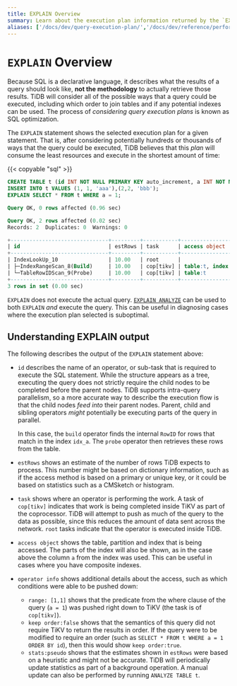 ```yaml
---
title: EXPLAIN Overview
summary: Learn about the execution plan information returned by the `EXPLAIN` statement in TiDB.
aliases: ['/docs/dev/query-execution-plan/','/docs/dev/reference/performance/understanding-the-query-execution-plan/','/docs/dev/index-merge/','/docs/dev/reference/performance/index-merge/','/tidb/dev/index-merge','/tidb/dev/query-execution-plan']
---
```


# `EXPLAIN` Overview

Because SQL is a declarative language, it describes what the results of a query should look like, **not the methodology** to actually retrieve those results. TiDB will consider all of the possible ways that a query could be executed, including which order to join tables and if any potential indexes can be used. The process of _considering query execution plans_ is known as SQL optimization.

The `EXPLAIN` statement shows the selected execution plan for a given statement. That is, after considering potentially hundreds or thousands of ways that the query could be executed, TiDB believes that this _plan_ will consume the least resources and execute in the shortest amount of time:

{{< copyable "sql" >}}

```sql
CREATE TABLE t (id INT NOT NULL PRIMARY KEY auto_increment, a INT NOT NULL, pad1 VARCHAR(255), INDEX(a));
INSERT INTO t VALUES (1, 1, 'aaa'),(2,2, 'bbb');
EXPLAIN SELECT * FROM t WHERE a = 1;
```

```sql
Query OK, 0 rows affected (0.96 sec)

Query OK, 2 rows affected (0.02 sec)
Records: 2  Duplicates: 0  Warnings: 0

+-------------------------------+---------+-----------+---------------------+---------------------------------------------+
| id                            | estRows | task      | access object       | operator info                               |
+-------------------------------+---------+-----------+---------------------+---------------------------------------------+
| IndexLookUp_10                | 10.00   | root      |                     |                                             |
| ├─IndexRangeScan_8(Build)     | 10.00   | cop[tikv] | table:t, index:a(a) | range:[1,1], keep order:false, stats:pseudo |
| └─TableRowIDScan_9(Probe)     | 10.00   | cop[tikv] | table:t             | keep order:false, stats:pseudo              |
+-------------------------------+---------+-----------+---------------------+---------------------------------------------+
3 rows in set (0.00 sec)
```

`EXPLAIN` does not execute the actual query. [`EXPLAIN ANALYZE`](/sql-statements/sql-statement-explain-analyze.md) can be used to both `EXPLAIN` _and_ execute the query. This can be useful in diagnosing cases where the execution plan selected is suboptimal.

## Understanding EXPLAIN output

The following describes the output of the `EXPLAIN` statement above:

* `id` describes the name of an operator, or sub-task that is required to execute the SQL statement. While the structure appears as a tree, executing the query does not strictly require the child nodes to be completed before the parent nodes. TiDB supports intra-query parallelism, so a more accurate way to describe the execution flow is that the child nodes _feed into_ their parent nodes. Parent, child and sibling operators _might_ potentially be executing parts of the query in parallel.

  In this case, the `build` operator finds the internal `RowID` for rows that match in the index `idx_a`. The `probe` operator then retrieves these rows from the table.

* `estRows` shows an estimate of the number of rows TiDB expects to process. This number might be based on dictionary information, such as if the access method is based on a primary or unique key, or it could be based on statistics such as a CMSketch or histogram.

* `task` shows where an operator is performing the work. A task of `cop[tikv]` indicates that work is being completed inside TiKV as part of the coprocessor. TiDB will attempt to push as much of the query to the data as possible, since this reduces the amount of data sent across the network. `root` tasks indicate that the operator is executed inside TiDB.

* `access object` shows the table, partition and index that is being accessed. The parts of the index will also be shown, as in the case above the column `a` from the index was used. This can be useful in cases where you have composite indexes.

* `operator info` shows additional details about the access, such as which conditions were able to be pushed down:

  * `range: [1,1]` shows that the predicate from the where clause of the query (`a = 1`) was pushed right down to TiKV (the task is of `cop[tikv]`).
  * `keep order:false` shows that the semantics of this query did not require TiKV to return the results in order. If the query were to be modified to require an order (such as `SELECT * FROM t WHERE a = 1 ORDER BY id`), then this would show `keep order:true`.
  * `stats:pseudo` shows that the estimates shown in `estRows` were based on a heuristic and might not be accurate. TiDB will periodically update statistics as part of a background operation. A manual update can also be performed by running `ANALYZE TABLE t`.

